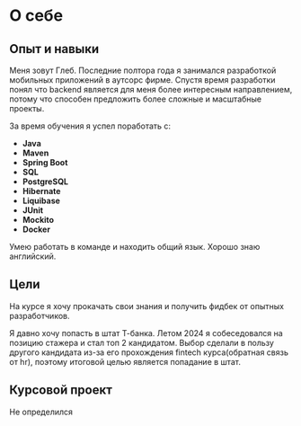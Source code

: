 # О себе

## Опыт и навыки

Меня зовут Глеб. Последние полтора года я занимался разработкой мобильных приложений в аутсорс фирме. Спустя время разработки понял что backend является для меня более интересным направлением, потому что способен предложить более сложные и масштабные проекты.

За время обучения я успел поработать с:
- **Java**
- **Maven**
- **Spring Boot**
- **SQL**
- **PostgreSQL**
- **Hibernate**
- **Liquibase**
- **JUnit**
- **Mockito**
- **Docker**

Умею работать в команде и находить общий язык. Хорошо знаю английский.

## Цели

На курсе я хочу прокачать свои знания и получить фидбек от опытных разработчиков.

Я давно хочу попасть в штат Т-банка. Летом 2024 я собеседовался на позицию стажера и стал топ 2 кандидатом. Выбор сделали в пользу другого кандидата из-за его прохождения fintech курса(обратная связь от hr), поэтому итоговой целью является попадание в штат.


## Курсовой проект

Не определился